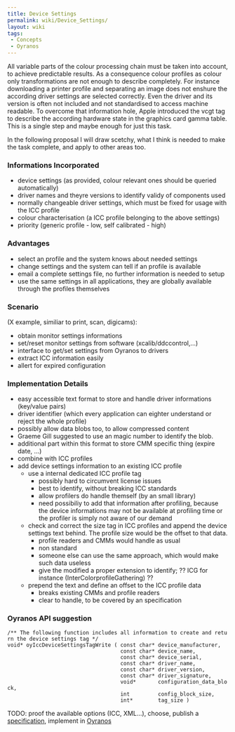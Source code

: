 ```yaml
---
title: Device Settings
permalink: wiki/Device_Settings/
layout: wiki
tags:
 - Concepts
 - Oyranos
---
```


All variable parts of the colour processing chain must be taken into
account, to achieve predictable results. As a consequence colour
profiles as colour only transformations are not enough to describe
completely. For instance downloading a printer profile and separating an
image does not enshure the according driver settings are selected
correctly. Even the driver and its version is often not included and not
standardised to access machine readable. To overcome that information
hole, Apple introduced the vcgt tag to describe the according hardware
state in the graphics card gamma table. This is a single step and maybe
enough for just this task.

In the following proposal I will draw scetchy, what I think is needed to
make the task complete, and apply to other areas too.

### Informations Incorporated

-   device settings (as provided, colour relevant ones should be queried
    automatically)
-   driver names and theyre versions to identify validy of components
    used
-   normally changeable driver settings, which must be fixed for usage
    with the ICC profile
-   colour characterisation (a ICC profile belonging to the above
    settings)
-   priority (generic profile - low, self calibrated - high)

### Advantages

-   select an profile and the system knows about needed settings
-   change settings and the system can tell if an profile is available
-   email a complete settings file, no further information is needed to
    setup
-   use the same settings in all applications, they are globally
    available through the profiles themselves

### Scenario

(X example, similiar to print, scan, digicams):

-   obtain monitor settings informations
-   set/reset monitor settings from software (xcalib/ddccontrol,...)
-   interface to get/set settings from Oyranos to drivers
-   extract ICC information easily
-   allert for expired configuration

### Implementation Details

-   easy accessible text format to store and handle driver informations
    (key/value pairs)
-   driver identifier (which every application can eighter understand or
    reject the whole profile)
-   possibly allow data blobs too, to allow compressed content
-   Graeme Gill suggested to use an magic number to identify the blob.
-   additional part within this format to store CMM specific thing
    (expire date, ...)
-   combine with ICC profiles
-   add device settings information to an existing ICC profile
    -   use a internal dedicated ICC profile tag
        -   possibly hard to circumvent license issues
        -   best to identify, without breaking ICC standards
        -   allow profilers do handle themself (by an small library)
        -   need possibiliy to add that information after profiling,
            because the device informations may not be available at
            profiling time or the profiler is simply not aware of our
            demand
    -   check and correct the size tag in ICC profiles and append the
        device settings text behind. The profile size would be the
        offset to that data.
        -   profile readers and CMMs would handle as usual
        -   non standard
        -   someone else can use the same approach, which would make
            such data useless
        -   give the modified a proper extension to identify; ?? ICG for
            instance (InterColorprofileGathering) ??
    -   prepend the text and define an offset to the ICC profile data
        -   breaks existing CMMs and profile readers
        -   clear to handle, to be covered by an specification

### Oyranos API suggestion

`/** The following function includes all information to create and return the device settings tag */`  
`void* oyIccDeviceSettingsTagWrite ( const char* device_manufacturer,`  
`                                    const char* device_name,`  
`                                    const char* device_serial,`  
`                                    const char* driver_name,`  
`                                    const char* driver_version,`  
`                                    const char* driver_signature,`  
`                                    void*       configuration_data_block,`  
`                                    int         config_block_size,`  
`                                    int*        tag_size )`

TODO: proof the available options (ICC, XML...), choose, publish a
[specification](/wiki/Device_Settings_in_ICC_0.1 "wikilink"), implement in
[Oyranos](/wiki/Oyranos "wikilink")

